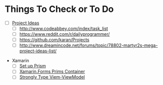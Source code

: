 # Things To Check or To Do

- [ ] [Project Ideas](http://inventwithpython.com/blog/2012/02/20/i-need-practice-programming-49-ideas-for-game-clones-to-code/)
  - [ ] http://www.codeabbey.com/index/task_list
  - [ ] https://www.reddit.com/r/dailyprogrammer/
  - [ ] https://github.com/karan/Projects
  - [ ] http://www.dreamincode.net/forums/topic/78802-martyr2s-mega-project-ideas-list/

- Xamarin
  - [ ] [Set up Prism](https://xamgirl.com/prism-in-xamarin-forms-step-by-step-part-1/)
  - [ ] [Xamarin.Forms Prims Container](https://stackoverflow.com/questions/43664455/which-ioc-container-is-better-with-prism-forms)
  - [ ] [Strongly Type Viem-ViewModel](https://jamesalt.com/getting-started-with-autofac-and-xamarin-forms/)
